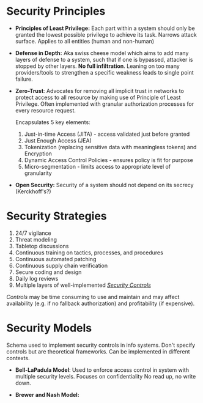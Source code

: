 # Security Principles

- **Principles of Least Privilege:** Each part within a system should only be granted the lowest possible privilege to achieve its task. 
	Narrows attack surface. Applies to all entities (human and non-human)

- **Defense in Depth:** Aka swiss cheese model which aims to add many layers of defense to a system, such that if one is bypassed, attacker is stopped by other layers.
	**No full infiltration**. Leaning on too many providers/tools to strengthen a specific weakness leads to single point failure.

- **Zero-Trust**: Advocates for removing all implicit trust in networks to protect access to all resource by making use of Principle of Least Privilege.
	Often implemented with granular authorization processes for every resource request. 
	
	Encapsulates 5 key elements:
	1.  Just-in-time Access (JITA) - access validated just before granted
	2. Just Enough Access (JEA)  
	3. Tokenization (replacing sensitive data with meaningless tokens) and Encryption
	4. Dynamic Access Control Policies - ensures policy is fit for purpose
	5. Micro-segmentation - limits access to appropriate level of granularity

- **Open Security:** Security of a system should not depend on its secrecy (Kerckhoff's?)

# Security Strategies

1. 24/7 vigilance
2. Threat modeling
3. Tabletop discussions
4. Continuous training on tactics, processes, and procedures
5. Continuous automated patching
6. Continuous supply chain verification
7. Secure coding and design
8. Daily log reviews
9. Multiple layers of well-implemented [_Security Controls_](https://csrc.nist.gov/glossary/term/security_control)

*Controls* may be time consuming to use and maintain and may affect availability (e.g. if no fallback authorization) and profitability (if expensive).

# Security Models

Schema used to implement security controls in info systems. Don't specify controls but are theoretical frameworks. Can be implemented in different contexts.

* **Bell-LaPadula Model**: Used to enforce access control in system with multiple security levels. Focuses on confidentiality
	No read up, no write down.
- **Brewer and Nash Model:** 